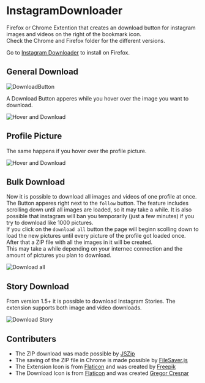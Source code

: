 # InstagramDownloader

Firefox or Chrome Extention that creates an download button for instagram images and videos on the right of the bookmark icon.  
Check the Chrome and Firefox folder for the different versions.

Go to [Instagram Downloader](https://addons.mozilla.org/en-GB/firefox/addon/instagramdownloader/) to install on Firefox.

## General Download

![DownloadButton](https://i.imgur.com/IG7Im8F.jpg)

A Download Button apperes while you hover over the image you want to download.

![Hover and Download](https://i.imgur.com/ZFA6ct0.jpg)

## Profile Picture

The same happens if you hover over the profile picture.

![Hover and Download](https://i.imgur.com/axnMJgD.png)

## Bulk Download

Now it is possible to download all images and videos of one profile at once. The Button apperes right next to the `follow` button.  The feature includes scrolling down until all images are loaded, so it may take a while. It is also possible that instagram will ban you temporarily (just a few minutes) if you try to download like 1000 pictures.  
If you click on the `download all` button the page will beginn scolling down to load the new pictures until every picture of the profile got loaded once. After that a ZIP file with all the images in it will be created.  
This may take a while depending on your internec connection and the amount of pictures you plan to download. 

![Download all](https://i.imgur.com/8DFcGVp.png)

## Story Download

From version 1.5+ it is possible to download Instagram Stories. The extension supports both image and video downloads.

![Download Story](https://i.imgur.com/Hy3qJod.png)


## Contributers

+ The ZIP download was made possible by [JSZip](https://github.com/Stuk/jszip)
+ The saving of the ZIP file in Chrome is made possible by [FileSaver.js](https://github.com/eligrey/FileSaver.js/)
+ The Extension Icon is from [Flaticon](https://www.flaticon.com) and was created by [Freepik](https://www.freepik.com/)
+ The Download Icon is from [Flaticon](https://www.flaticon.com) and was created [Gregor Cresnar](https://www.flaticon.com/authors/gregor-cresnar)

